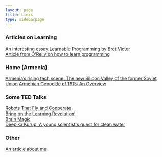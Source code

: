 ```yaml
---
layout: page
title: Links
type: sidebarpage
---
```


### Articles on Learning 
[An interesting essay Learnable Programming by Bret Victor](http://worrydream.com/LearnableProgramming/) <br/>
[Article from O'Reily on how to learn programming](http://radar.oreilly.com/2015/09/are-there-some-students-who-cant-learn-how-to-code.html) <br/>

### Home (Armenia)
[Armenia’s rising tech scene: The new Silicon Valley of the former Soviet Union](https://thenextweb.com/asia/2017/03/17/armenias-rising-tech-scene-new-silicon-valley-former-soviet-union/#.tnw_KtN28reA)
[Armenian Genocide of 1915: An Overview](http://www.nytimes.com/ref/timestopics/topics_armeniangenocide.html)

### Some TED Talks
[Robots That Fly and Cooperate](https://www.ted.com/talks/vijay_kumar_robots_that_fly_and_cooperate) <br/>
[Bring on the Learning Revolution!](https://www.ted.com/talks/sir_ken_robinson_bring_on_the_revolution) <br/>
[Brain Magic](https://www.ted.com/talks/keith_barry_does_brain_magic) <br/>
[Deepika Kurup: A young scientist's quest for clean water](https://www.ted.com/talks/deepika_kurup_a_young_scientist_s_quest_for_clean_water) <br/>

### Other
[An article about me](http://newsroom.aua.am/2017/03/22/nare-karapetyan-mscis-15-admitted-to-university-of-south-carolina/)
